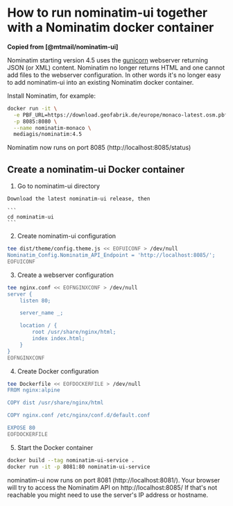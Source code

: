 # How to run nominatim-ui together with a Nominatim docker container

**Copied from [@mtmail/nominatim-ui]**

Nominatim starting version 4.5 uses the [gunicorn](https://gunicorn.org/) webserver
returning JSON (or XML) content. Nominatim no longer returns HTML and one cannot add
files to the webserver configuration. In other words it's no longer easy to add
nominatim-ui into an existing Nominatim docker container.


Install Nominatim, for example:

```bash
docker run -it \
  -e PBF_URL=https://download.geofabrik.de/europe/monaco-latest.osm.pbf \
  -p 8085:8080 \
  --name nominatim-monaco \
  mediagis/nominatim:4.5
```

Nominatim now runs on port 8085 (http://localhost:8085/status)

## Create a nominatim-ui Docker container

   1. Go to nominatim-ui directory

    Download the latest nominatim-ui release, then
    
    ```
    cd nominatim-ui
    ```

   2. Create nominatim-ui configuration

   ```bash
   tee dist/theme/config.theme.js << EOFUICONF > /dev/null
   Nominatim_Config.Nominatim_API_Endpoint = 'http://localhost:8085/';
   EOFUICONF
   ```

   3. Create a webserver configuration
   
   ```bash
   tee nginx.conf << EOFNGINXCONF > /dev/null
   server {
       listen 80;

       server_name _;

       location / {
           root /usr/share/nginx/html;
           index index.html;
       }
   }
   EOFNGINXCONF
   ```

   4. Create Docker configuration

   ```bash
   tee Dockerfile << EOFDOCKERFILE > /dev/null
   FROM nginx:alpine

   COPY dist /usr/share/nginx/html

   COPY nginx.conf /etc/nginx/conf.d/default.conf

   EXPOSE 80
   EOFDOCKERFILE
   ```

   5. Start the Docker container

   ```bash
   docker build --tag nominatim-ui-service .
   docker run -it -p 8081:80 nominatim-ui-service
   ```

nominatim-ui now runs on port 8081 (http://localhost:8081/). Your browser will try
to access the Nominatim API on http://localhost:8085/ If that's not reachable you
might need to use the server's IP address or hostname.
